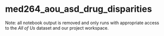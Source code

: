 # med264_aou_asd_drug_disparities
Note: all notebook output is removed and only runs with appropriate access to the *All of Us* dataset and our project workspace.

